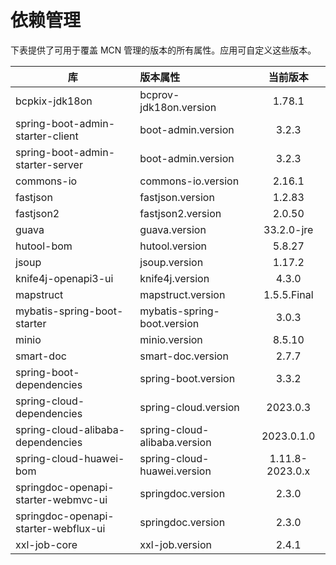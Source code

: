 # 依赖管理

下表提供了可用于覆盖 MCN 管理的版本的所有属性。应用可自定义这些版本。

| 库                                    | 版本属性                         |      当前版本       |
|--------------------------------------|:-----------------------------|:---------------:|
| bcpkix-jdk18on                       | bcprov-jdk18on.version       |     1.78.1      |
| spring-boot-admin-starter-client     | boot-admin.version           |      3.2.3      |
| spring-boot-admin-starter-server     | boot-admin.version           |      3.2.3      |
| commons-io                           | commons-io.version           |     2.16.1      |
| fastjson                             | fastjson.version             |     1.2.83      |
| fastjson2                            | fastjson2.version            |     2.0.50      |
| guava                                | guava.version                |   33.2.0-jre    |
| hutool-bom                           | hutool.version               |     5.8.27      |
| jsoup                                | jsoup.version                |     1.17.2      |
| knife4j-openapi3-ui                  | knife4j.version              |      4.3.0      |
| mapstruct                            | mapstruct.version            |   1.5.5.Final   |
| mybatis-spring-boot-starter          | mybatis-spring-boot.version  |      3.0.3      |
| minio                                | minio.version                |     8.5.10      |
| smart-doc                            | smart-doc.version            |      2.7.7      |
| spring-boot-dependencies             | spring-boot.version          |      3.3.2      |
| spring-cloud-dependencies            | spring-cloud.version         |    2023.0.3     |
| spring-cloud-alibaba-dependencies    | spring-cloud-alibaba.version |   2023.0.1.0    |
| spring-cloud-huawei-bom              | spring-cloud-huawei.version  | 1.11.8-2023.0.x |
| springdoc-openapi-starter-webmvc-ui  | springdoc.version            |      2.3.0      |
| springdoc-openapi-starter-webflux-ui | springdoc.version            |      2.3.0      |
| xxl-job-core                         | xxl-job.version              |      2.4.1      |